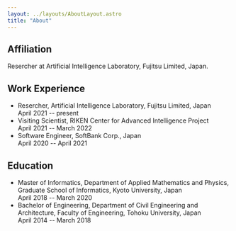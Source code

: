 ```yaml
---
layout: ../layouts/AboutLayout.astro
title: "About"
---
```


## Affiliation

Resercher at Artificial Intelligence Laboratory, Fujitsu Limited, Japan.

## Work Experience

- Resercher, Artificial Intelligence Laboratory, Fujitsu Limited, Japan <br> April 2021 -- present
- Visiting Scientist, RIKEN Center for Advanced Intelligence Project <br> April 2021 -- March 2022
- Software Engineer, SoftBank Corp., Japan <br> April 2020 -- April 2021

## Education

- Master of Informatics, Department of Applied Mathematics and Physics, Graduate School of Informatics, Kyoto University, Japan <br> April 2018 -- March 2020
- Bachelor of Engineering, Department of Civil Engineering and Architecture, Faculty of Engineering, Tohoku University, Japan <br> April 2014 -- March 2018